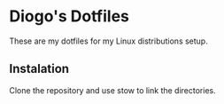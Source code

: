 # Diogo's Dotfiles

These are my dotfiles for my Linux distributions setup.

## Instalation

Clone the repository and use stow to link the directories.
